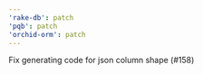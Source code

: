 ```yaml
---
'rake-db': patch
'pqb': patch
'orchid-orm': patch
---
```


Fix generating code for json column shape (#158)

